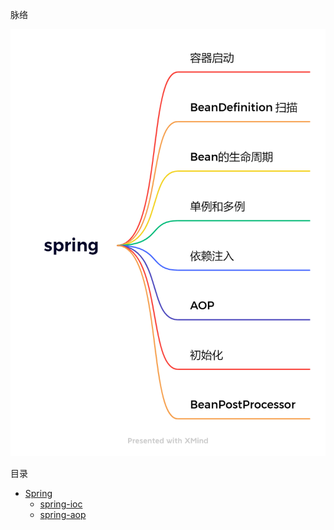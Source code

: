 脉络

![alt 脉络](/docs/_media/analysis/spring/spring.png)  

目录

* [Spring](/analysis/spring/)
    * [spring-ioc](/analysis/spring/spring-ioc.md)
    * [spring-aop](/analysis/spring/)

